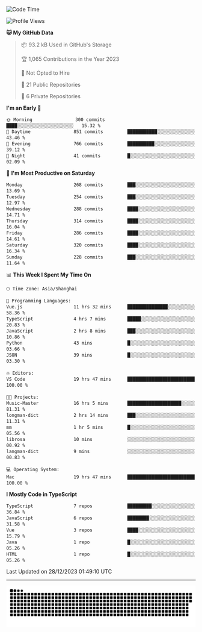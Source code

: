 <!--
<picture>
  <source
    srcset="https://github-readme-stats.vercel.app/api?username=kevinxft&show_icons=true&theme=dark"
    media="(prefers-color-scheme: dark)"
  />
  <source
    srcset="https://github-readme-stats.vercel.app/api?username=kevinxft&show_icons=true"
    media="(prefers-color-scheme: light), (prefers-color-scheme: no-preference)"
  />
  <img src="https://github-readme-stats.vercel.app/api?username=kevinxft&show_icons=true" />
</picture>
-->

<!--START_SECTION:waka-->
![Code Time](http://img.shields.io/badge/Code%20Time-1%2C413%20hrs%2053%20mins-blue)

![Profile Views](http://img.shields.io/badge/Profile%20Views-0-blue)

**🐱 My GitHub Data** 

> 📦 93.2 kB Used in GitHub's Storage 
 > 
> 🏆 1,065 Contributions in the Year 2023
 > 
> 🚫 Not Opted to Hire
 > 
> 📜 21 Public Repositories 
 > 
> 🔑 6 Private Repositories 
 > 
**I'm an Early 🐤** 

```text
🌞 Morning                300 commits         ████░░░░░░░░░░░░░░░░░░░░░   15.32 % 
🌆 Daytime                851 commits         ███████████░░░░░░░░░░░░░░   43.46 % 
🌃 Evening                766 commits         ██████████░░░░░░░░░░░░░░░   39.12 % 
🌙 Night                  41 commits          █░░░░░░░░░░░░░░░░░░░░░░░░   02.09 % 
```
📅 **I'm Most Productive on Saturday** 

```text
Monday                   268 commits         ███░░░░░░░░░░░░░░░░░░░░░░   13.69 % 
Tuesday                  254 commits         ███░░░░░░░░░░░░░░░░░░░░░░   12.97 % 
Wednesday                288 commits         ████░░░░░░░░░░░░░░░░░░░░░   14.71 % 
Thursday                 314 commits         ████░░░░░░░░░░░░░░░░░░░░░   16.04 % 
Friday                   286 commits         ████░░░░░░░░░░░░░░░░░░░░░   14.61 % 
Saturday                 320 commits         ████░░░░░░░░░░░░░░░░░░░░░   16.34 % 
Sunday                   228 commits         ███░░░░░░░░░░░░░░░░░░░░░░   11.64 % 
```


📊 **This Week I Spent My Time On** 

```text
🕑︎ Time Zone: Asia/Shanghai

💬 Programming Languages: 
Vue.js                   11 hrs 32 mins      ███████████████░░░░░░░░░░   58.36 % 
TypeScript               4 hrs 7 mins        █████░░░░░░░░░░░░░░░░░░░░   20.83 % 
JavaScript               2 hrs 8 mins        ███░░░░░░░░░░░░░░░░░░░░░░   10.86 % 
Python                   43 mins             █░░░░░░░░░░░░░░░░░░░░░░░░   03.66 % 
JSON                     39 mins             █░░░░░░░░░░░░░░░░░░░░░░░░   03.30 % 

🔥 Editors: 
VS Code                  19 hrs 47 mins      █████████████████████████   100.00 % 

🐱‍💻 Projects: 
Music-Master             16 hrs 5 mins       ████████████████████░░░░░   81.31 % 
longman-dict             2 hrs 14 mins       ███░░░░░░░░░░░░░░░░░░░░░░   11.31 % 
mm                       1 hr 5 mins         █░░░░░░░░░░░░░░░░░░░░░░░░   05.56 % 
librosa                  10 mins             ░░░░░░░░░░░░░░░░░░░░░░░░░   00.92 % 
langman-dict             9 mins              ░░░░░░░░░░░░░░░░░░░░░░░░░   00.83 % 

💻 Operating System: 
Mac                      19 hrs 47 mins      █████████████████████████   100.00 % 
```

**I Mostly Code in TypeScript** 

```text
TypeScript               7 repos             █████████░░░░░░░░░░░░░░░░   36.84 % 
JavaScript               6 repos             ████████░░░░░░░░░░░░░░░░░   31.58 % 
Vue                      3 repos             ████░░░░░░░░░░░░░░░░░░░░░   15.79 % 
Java                     1 repo              █░░░░░░░░░░░░░░░░░░░░░░░░   05.26 % 
HTML                     1 repo              █░░░░░░░░░░░░░░░░░░░░░░░░   05.26 % 
```




 Last Updated on 28/12/2023 01:49:10 UTC
<!--END_SECTION:waka-->

---

<picture>
  <source media="(prefers-color-scheme: dark)" srcset="https://raw.githubusercontent.com/kevinxft/kevinxft/output/github-contribution-grid-snake-dark.svg">
  <source media="(prefers-color-scheme: light)" srcset="https://raw.githubusercontent.com/kevinxft/kevinxft/output/github-contribution-grid-snake.svg">
  <img alt="github contribution grid snake animation" src="https://raw.githubusercontent.com/kevinxft/kevinxft/output/github-contribution-grid-snake.svg">
</picture>